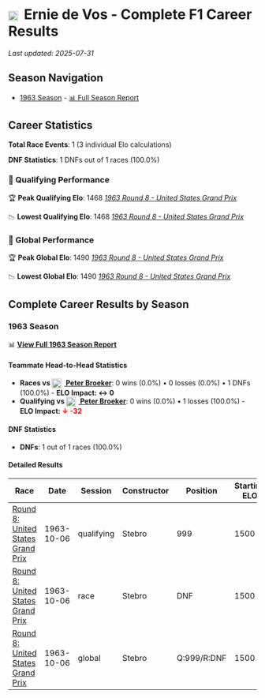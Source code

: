 # <img src="https://upload.wikimedia.org/wikipedia/commons/2/20/Flag_of_the_Netherlands.svg" alt="Netherlands" width="20" height="auto" style="vertical-align: middle; margin-right: 5px;" onerror="this.outerHTML='🇳🇱'; this.style.marginRight='5px';"/> Ernie de Vos - Complete F1 Career Results

*Last updated: 2025-07-31*

## Season Navigation

- [1963 Season](#1963-season) - [📊 Full Season Report](../seasons/1963-season-report)

## Career Statistics

**Total Race Events**: 1 (3 individual Elo calculations)

**DNF Statistics**: 1 DNFs out of 1 races (100.0%)

### 🏁 Qualifying Performance

🏆 **Peak Qualifying Elo**: 1468
   *[1963 Round 8 - United States Grand Prix](../seasons/1963-season-report#round-8-united-states-grand-prix)*

📉 **Lowest Qualifying Elo**: 1468
   *[1963 Round 8 - United States Grand Prix](../seasons/1963-season-report#round-8-united-states-grand-prix)*

### 🌟 Global Performance

🏆 **Peak Global Elo**: 1490
   *[1963 Round 8 - United States Grand Prix](../seasons/1963-season-report#round-8-united-states-grand-prix)*

📉 **Lowest Global Elo**: 1490
   *[1963 Round 8 - United States Grand Prix](../seasons/1963-season-report#round-8-united-states-grand-prix)*


## Complete Career Results by Season

### 1963 Season

📊 **[View Full 1963 Season Report](../seasons/1963-season-report)**

#### Teammate Head-to-Head Statistics

- **Races vs [<img src="https://upload.wikimedia.org/wikipedia/commons/c/cf/Flag_of_Canada.svg" alt="Canada" width="20" height="auto" style="vertical-align: middle; margin-right: 5px;" onerror="this.outerHTML='🇨🇦'; this.style.marginRight='5px';"/> Peter Broeker](peter-broeker)**: 0 wins (0.0%) • 0 losses (0.0%) • 1 DNFs (100.0%) - **ELO Impact: ↔ 0**
- **Qualifying vs [<img src="https://upload.wikimedia.org/wikipedia/commons/c/cf/Flag_of_Canada.svg" alt="Canada" width="20" height="auto" style="vertical-align: middle; margin-right: 5px;" onerror="this.outerHTML='🇨🇦'; this.style.marginRight='5px';"/> Peter Broeker](peter-broeker)**: 0 wins (0.0%) • 1 losses (100.0%) - **ELO Impact: **<span style="color: red;">↓ -32</span>****

#### DNF Statistics

- **DNFs**: 1 out of 1 races (100.0%)

#### Detailed Results

| Race | Date | Session | Constructor | Position | Starting ELO | ELO Change | Final ELO | Teammate |
|------|------|---------|-------------|----------|--------------|------------|-----------|----------|
| [Round 8: United States Grand Prix](../seasons/1963-season-report#round-8-united-states-grand-prix) | 1963-10-06 | qualifying | Stebro | 999 | 1500 | -32 | 1468 | [<img src="https://upload.wikimedia.org/wikipedia/commons/c/cf/Flag_of_Canada.svg" alt="Canada" width="20" height="auto" style="vertical-align: middle; margin-right: 5px;" onerror="this.outerHTML='🇨🇦'; this.style.marginRight='5px';"/> Peter Broeker](peter-broeker) |
| [Round 8: United States Grand Prix](../seasons/1963-season-report#round-8-united-states-grand-prix) | 1963-10-06 | race | Stebro | DNF | 1500 | N/A | 1500 | [<img src="https://upload.wikimedia.org/wikipedia/commons/c/cf/Flag_of_Canada.svg" alt="Canada" width="20" height="auto" style="vertical-align: middle; margin-right: 5px;" onerror="this.outerHTML='🇨🇦'; this.style.marginRight='5px';"/> Peter Broeker](peter-broeker) |
| [Round 8: United States Grand Prix](../seasons/1963-season-report#round-8-united-states-grand-prix) | 1963-10-06 | global | Stebro | Q:999/R:DNF | 1500 | -10 | 1490 | [<img src="https://upload.wikimedia.org/wikipedia/commons/c/cf/Flag_of_Canada.svg" alt="Canada" width="20" height="auto" style="vertical-align: middle; margin-right: 5px;" onerror="this.outerHTML='🇨🇦'; this.style.marginRight='5px';"/> Peter Broeker](peter-broeker) |

